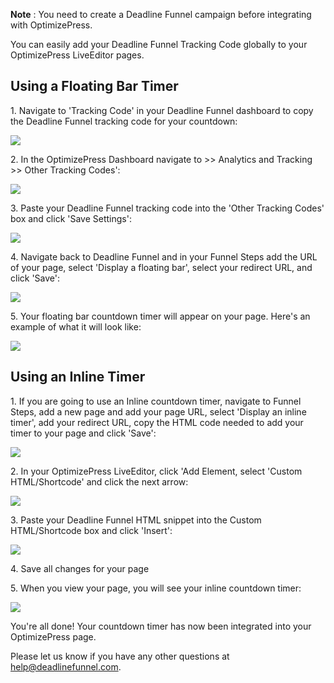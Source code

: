 **Note** :  You need to create a Deadline Funnel campaign before integrating
with OptimizePress.

You can easily add your Deadline Funnel Tracking Code globally to your
OptimizePress LiveEditor pages.

##

## Using a Floating Bar Timer

1\. Navigate to 'Tracking Code' in your Deadline Funnel dashboard to copy the Deadline Funnel tracking code for your countdown: 

![](https://s3.amazonaws.com/helpscout.net/docs/assets/53974d6ce4b0c76107b109d1/images/5c65c2862c7d3a66e32e7873/file-p3lBofFRVd.png)

2\. In the OptimizePress Dashboard navigate to >> Analytics and Tracking >> Other Tracking Codes': 

![](https://s3.amazonaws.com/helpscout.net/docs/assets/53974d6ce4b0c76107b109d1/images/591b716b0428634b4a333068/file-JkKZMtv6fG.png)

3\. Paste your Deadline Funnel tracking code into the 'Other Tracking Codes' box and click 'Save Settings': 

![](https://s3.amazonaws.com/helpscout.net/docs/assets/53974d6ce4b0c76107b109d1/images/591b71c22c7d3a057f8924ca/file-rEMLiOIZdp.png)

4\. Navigate back to Deadline Funnel and in your Funnel Steps add the URL of your page, select 'Display a floating bar', select your redirect URL, and click 'Save': 

![](https://s3.amazonaws.com/helpscout.net/docs/assets/53974d6ce4b0c76107b109d1/images/5c783c362c7d3a0cb932155e/file-JDPyIgnWsG.png)

5\. Your floating bar countdown timer will appear on your page. Here's an example of what it will look like: 

![](https://s3.amazonaws.com/helpscout.net/docs/assets/53974d6ce4b0c76107b109d1/images/5c65c0a12c7d3a66e32e783a/file-r2622Bfum3.png)

## Using an Inline Timer

1\. If you are going to use an Inline countdown timer, navigate to Funnel Steps, add a new page and add your page URL, select 'Display an inline timer', add your redirect URL, copy the HTML code needed to add your timer to your page and click 'Save': 

![](https://s3.amazonaws.com/helpscout.net/docs/assets/53974d6ce4b0c76107b109d1/images/5c783cd22c7d3a0cb9321570/file-hMgAYWDhqC.png)

2\. In your OptimizePress LiveEditor, click 'Add Element, select 'Custom HTML/Shortcode' and click the next arrow: 

![](https://s3.amazonaws.com/helpscout.net/docs/assets/53974d6ce4b0c76107b109d1/images/591b747c0428634b4a333084/file-txNO5CjBo7.png)

3\. Paste your Deadline Funnel HTML snippet into the Custom HTML/Shortcode box and click 'Insert': 

![](https://s3.amazonaws.com/helpscout.net/docs/assets/53974d6ce4b0c76107b109d1/images/591b753a2c7d3a057f8924e3/file-lkzxcPq8i6.png)

4\. Save all changes for your page 

5\. When you view your page, you will see your inline countdown timer: 

![](https://s3.amazonaws.com/helpscout.net/docs/assets/53974d6ce4b0c76107b109d1/images/591b764b2c7d3a057f8924e8/file-TDwXsGl4LX.png)

You're all done! Your countdown timer has now been integrated into your
OptimizePress page.

Please let us know if you have any other questions at
[help@deadlinefunnel.com](mailto:mailto:help@deadlinefunnel.com).

